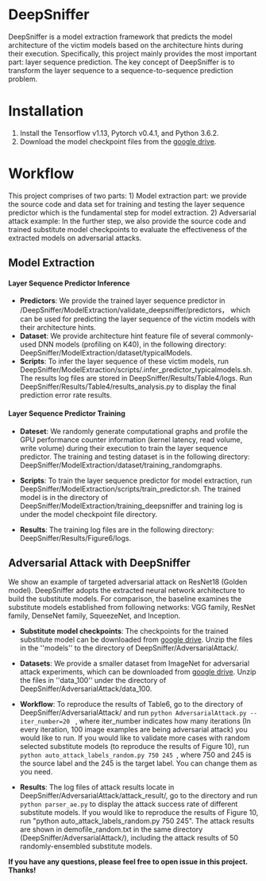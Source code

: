 # DeepSniffer
DeepSniffer is a model extraction framework that predicts the model architecture of the victim models based on the architecture hints during their execution. Specifically, this project mainly provides the most important part: layer sequence prediction. The key concept of DeepSniffer is to transform the layer sequence to a sequence-to-sequence prediction problem.
# Installation
1) Install the Tensorflow v1.13, Pytorch v0.4.1, and Python 3.6.2.
2) Download the model checkpoint files from the [google drive](https://drive.google.com/drive/folders/1JrTkT9C0klWFMK4x-KSMqvvPJ7k3TL6U?usp=sharing).
# Workflow
This project comprises of two parts: 1) Model extraction part: we provide the source code and data set for training and testing the layer sequence predictor which is the fundamental step for model extraction. 
2) Adversarial attack example: In the further step, we also provide the source code and trained substitute model checkpoints to evaluate the effectiveness of the extracted models on adversarial attacks. 
## Model Extraction
#### Layer Sequence Predictor Inference 
* **Predictors**: We provide the trained layer sequence predictor in /DeepSniffer/ModelExtraction/validate_deepsniffer/predictors， which can be used for predicting the layer sequence of the victim models with their architecture hints. 
* **Dataset**: We provide architecture hint feature file of several commonly-used DNN models (profiling on K40), in the following directory: DeepSniffer/ModelExtraction/dataset/typicalModels.
* **Scripts**: To infer the layer sequence of these victim models, run 
DeepSniffer/ModelExtraction/scripts/.infer_predictor_typicalmodels.sh. The results log files are stored in DeepSniffer/Results/Table4/logs. Run DeepSniffer/Results/Table4/results_analysis.py to display the final prediction error rate results.

#### Layer Sequence Predictor Training
* **Dateset**: We randomly generate computational graphs and profile the GPU performance counter information (kernel latency, read volume, write volume) during their execution to train the layer sequence predictor. The training and testing dataset is in the following directory: DeepSniffer/ModelExtraction/dataset/training_randomgraphs.

* **Scripts**: To train the layer sequence predictor for model extraction, run DeepSniffer/ModelExtraction/scripts/train_predictor.sh. The trained model is in the directory of DeepSniffer/ModelExtraction/training_deepsniffer and training log is under the model checkpoint file directory.

* **Results**: The training log files are in the following directory: DeepSniffer/Results/Figure6/logs.

## Adversarial Attack with DeepSniffer
We show an example of targeted adversarial attack on ResNet18 (Golden model). DeepSniffer adopts the extracted neural network architecture to build the substitute models. For comparison, the baseline examines the substitute models established from following networks: VGG family, ResNet family, DenseNet family, SqueezeNet, and Inception.

* **Substitute model checkpoints**: The checkpoints for the trained substitute model can be downloaded from [google drive](https://drive.google.com/drive/folders/1JrTkT9C0klWFMK4x-KSMqvvPJ7k3TL6U?usp=sharing). Unzip the files in the ''models'' to the directory of  DeepSniffer/AdversarialAttack/. 
* **Datasets**: We provide a smaller dataset from ImageNet for adversarial attack experiments, which can be downloaded from [google drive](https://drive.google.com/drive/folders/1JrTkT9C0klWFMK4x-KSMqvvPJ7k3TL6U?usp=sharing). Unzip the files in ''data_100'' under the directory of DeepSniffer/AdversarialAttack/data_100. 
* **Workflow**: To reproduce the results of Table6, go to the directory of DeepSniffer/AdversarialAttack/ and run ```python AdversarialAttack.py --iter_number=20 ``` , where iter_number indicates how many iterations (In every iteration, 100 image examples are being adversarial attack) you would like to run.
If you would like to validate more cases with random selected substitute models (to reproduce the results of Figure 10), run ```python auto_attack_labels_random.py 750 245 ```, where 750 and 245 is the source label and the 245 is the target label. You can change them as you need.

* **Results**: The log files of attack results locate in DeepSniffer/AdversarialAttack/attack_result/, go to the directory and run ```python parser_ae.py``` to display the attack success rate of different substitute models.
If you would like to reproduce the results of Figure 10, run "python auto_attack_labels_random.py 750 245". The attack results are shown in demofile_random.txt in the same directory (DeepSniffer/AdversarialAttack/), including the attack results of 50 randomly-ensembled substitute models.


**If you have any questions, please feel free to open issue in this project. Thanks!**


